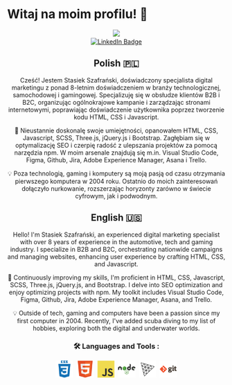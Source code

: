 # Witaj na moim profilu! 👋
<div id="header" align="center">
  <img src="https://media.giphy.com/media/M9gbBd9nbDrOTu1Mqx/giphy.gif" width="100"/>
  <div id="badges">
  <a href="https://www.linkedin.com/in/stanislaw-szafranski/">
    <img src="https://img.shields.io/badge/LinkedIn-blue?style=for-the-badge&logo=linkedin&logoColor=white" alt="LinkedIn Badge"/>
  </a>
</div>
  
## Polish 🇵🇱
Cześć! Jestem Stasiek Szafrański, doświadczony specjalista digital marketingu z ponad 8-letnim doświadczeniem w branży technologicznej, samochodowej i gamingowej. Specjalizuję się w obsłudze klientów B2B i B2C, organizując ogólnokrajowe kampanie i zarządzając stronami internetowymi, poprawiając doświadczenie użytkownika poprzez tworzenie kodu HTML, CSS i Javascript.

🚀 Nieustannie doskonalę swoje umiejętności, opanowałem HTML, CSS, Javascript, SCSS, Three.js, jQuery.js i Bootstrap. Zagłębiam się w optymalizację SEO i czerpię radość z ulepszania projektów za pomocą narzędzia npm. W moim arsenale znajdują się m.in. Visual Studio Code, Figma, Github, Jira, Adobe Experience Manager, Asana i Trello.

💡 Poza technologią, gaming i komputery są moją pasją od czasu otrzymania pierwszego komputera w 2004 roku. Ostatnio do moich zainteresowań dołączyło nurkowanie, rozszerzając horyzonty zarówno w świecie cyfrowym, jak i podwodnym.

## English 🇺🇸
Hello! I'm Stasiek Szafrański, an experienced digital marketing specialist with over 8 years of experience in the automotive, tech and gaming industry. I specialize in B2B and B2C, orchestrating nationwide campaigns and managing websites, enhancing user experience by crafting HTML, CSS, and Javascript.

🚀 Continuously improving my skills, I'm proficient in HTML, CSS, Javascript, SCSS, Three.js, jQuery.js, and Bootstrap. I delve into SEO optimization and enjoy optimizing projects with npm. My toolkit includes Visual Studio Code, Figma, Github, Jira, Adobe Experience Manager, Asana, and Trello.

💡 Outside of tech, gaming and computers have been a passion since my first computer in 2004. Recently, I've added scuba diving to my list of hobbies, exploring both the digital and underwater worlds.

### :hammer_and_wrench: Languages and Tools :
<div>
  <img src="https://github.com/devicons/devicon/blob/master/icons/css3/css3-plain-wordmark.svg"  title="CSS3" alt="CSS" width="40" height="40"/>&nbsp;
  <img src="https://github.com/devicons/devicon/blob/master/icons/html5/html5-original.svg" title="HTML5" alt="HTML" width="40" height="40"/>&nbsp;
  <img src="https://github.com/devicons/devicon/blob/master/icons/javascript/javascript-original.svg" title="JavaScript" alt="JavaScript" width="40" height="40"/>&nbsp;
  <img src="https://github.com/devicons/devicon/blob/master/icons/nodejs/nodejs-original-wordmark.svg" title="NodeJS" alt="NodeJS" width="40" height="40"/>&nbsp;
  <img src="https://github.com/devicons/devicon/blob/master/icons/threejs/threejs-original.svg" title="Three.js" alt="Three.js" width="40" height="40"/>&nbsp;
  <img src="https://github.com/devicons/devicon/blob/master/icons/git/git-original-wordmark.svg" title="Git" **alt="Git" width="40" height="40"/>
</div>
<!--
**No0n33/No0n33** is a ✨ _special_ ✨ repository because its `README.md` (this file) appears on your GitHub profile.

Here are some ideas to get you started:

- 🔭 I’m currently working on ...
- 🌱 I’m currently learning ...
- 👯 I’m looking to collaborate on ...
- 🤔 I’m looking for help with ...
- 💬 Ask me about ...
- 📫 How to reach me: ...
- 😄 Pronouns: ...
- ⚡ Fun fact: ...
-->
